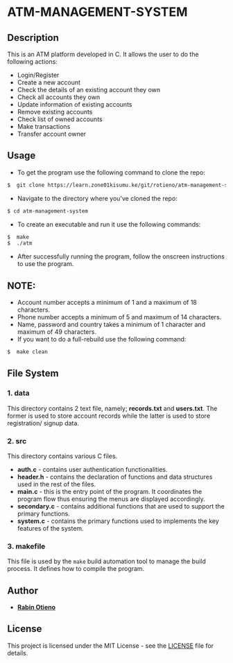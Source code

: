 # ATM-MANAGEMENT-SYSTEM


## Description

This is an ATM platform developed in C. It allows the user to do the following actions:
*   Login/Register
*   Create a new account
*   Check the details of an existing account they own
*   Check all accounts they own
*   Update information of existing accounts
*   Remove existing accounts
*   Check list of owned accounts
*   Make transactions
*   Transfer account owner

## Usage

* To get the program use the following command to clone the repo:
```bash
$  git clone https://learn.zone01kisumu.ke/git/rotieno/atm-management-system.git
```

* Navigate to the directory where you've cloned the repo:
```bash
$ cd atm-management-system
``` 

* To create an executable and run it use the following commands:
```bash
$  make
$  ./atm
```

* After successfully running the program, follow the onscreen instructions to use the program.
## NOTE: ## 
* Account number accepts a minimum of 1 and a maximum of 18 characters.
* Phone number accepts a minimum of 5 and maximum of 14 characters.
* Name, password and country takes a minimum of 1 character and maximum of 49 characters.
* If you want to do a full-rebuild use the following command:
```bash
$  make clean
```

## File System

###  1. data
 This directory contains 2 text file, namely; **records.txt** and **users.txt**. The former is used to store account records while the latter is used to store registration/ signup data. 

 ### 2. src
 This directory contains various C files.
 * **auth.c** - contains user authentication functionalities.
 * **header.h** - contains the declaration of functions and data structures used in the rest of the files.
 * **main.c** - this is the entry point of the program. It coordinates the program flow thus ensuring the menus are displayed accordingly.
 * **secondary.c** - contains additional functions that are used to support the primary functions.
 * **system.c** - contains the primary functions used to implements the key features of the system.

### 3. makefile
This file is used by the `make` build automation tool to manage the build process. It defines how to compile the program.

## Author


* **[Rabin Otieno](https://github.com/Rabinnnn)**

## License

This project is licensed under the MIT License - see the [LICENSE](LICENSE) file for details.
